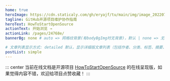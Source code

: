 ```yaml
---
home: true
heroImage: https://cdn.staticaly.com/gh/eryajf/tu/main/img/image_20220720_132208.png
tagline: GitHub开源项目维护协作指南
heroText: HowToStartOpenSource
actionText: 开始浏览 →
actionLink: /pages/24768e/
bannerBg: none # auto => 网格纹背景(有bodyBgImg时无背景)，默认 | none => 无 | '大图地址' | background: 自定义背景样式       提示：如发现文本颜色不适应你的背景时可以到palette.styl修改$bannerTextColor变量

# 文章列表显示方式: detailed 默认，显示详细版文章列表（包括作者、分类、标签、摘要、分页等）| simple => 显示简约版文章列表（仅标题和日期）| none 不显示文章列表
postList: simple
---
```


::: center
当前在线文档是开源项目 [HowToStartOpenSource](https://github.com/eryajf/HowToStartOpenSource) 的在线呈现版，如果觉得内容不错，欢迎给项目点赞收藏！
:::